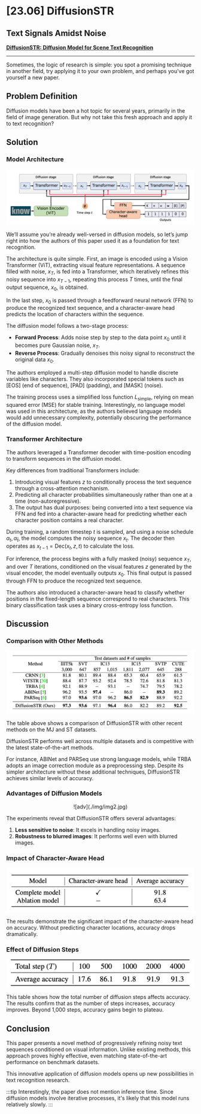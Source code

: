 # [23.06] DiffusionSTR

## Text Signals Amidst Noise

[**DiffusionSTR: Diffusion Model for Scene Text Recognition**](https://arxiv.org/abs/2306.16707)

---

Sometimes, the logic of research is simple: you spot a promising technique in another field, try applying it to your own problem, and perhaps you've got yourself a new paper.

## Problem Definition

Diffusion models have been a hot topic for several years, primarily in the field of image generation. But why not take this fresh approach and apply it to text recognition?

## Solution

### Model Architecture

![model arch](./img/img1.jpg)

We’ll assume you’re already well-versed in diffusion models, so let’s jump right into how the authors of this paper used it as a foundation for text recognition.

The architecture is quite simple. First, an image is encoded using a Vision Transformer (ViT), extracting visual feature representations. A sequence filled with noise, $x_T$, is fed into a Transformer, which iteratively refines this noisy sequence into $x_{T-1}$, repeating this process $T$ times, until the final output sequence, $x_0$, is obtained.

In the last step, $x_0$ is passed through a feedforward neural network (FFN) to produce the recognized text sequence, and a character-aware head predicts the location of characters within the sequence.

The diffusion model follows a two-stage process:

- **Forward Process**: Adds noise step by step to the data point $x_0$ until it becomes pure Gaussian noise, $x_T$.
- **Reverse Process**: Gradually denoises this noisy signal to reconstruct the original data $x_0$.

The authors employed a multi-step diffusion model to handle discrete variables like characters. They also incorporated special tokens such as [EOS] (end of sequence), [PAD] (padding), and [MASK] (noise).

The training process uses a simplified loss function $L_{\text{simple}}$, relying on mean squared error (MSE) for stable training. Interestingly, no language model was used in this architecture, as the authors believed language models would add unnecessary complexity, potentially obscuring the performance of the diffusion model.

### Transformer Architecture

The authors leveraged a Transformer decoder with time-position encoding to transform sequences in the diffusion model.

Key differences from traditional Transformers include:

1. Introducing visual features $z$ to conditionally process the text sequence through a cross-attention mechanism.
2. Predicting all character probabilities simultaneously rather than one at a time (non-autoregressive).
3. The output has dual purposes: being converted into a text sequence via FFN and fed into a character-aware head for predicting whether each character position contains a real character.

During training, a random timestep $t$ is sampled, and using a noise schedule $\alpha_t, \alpha_{\bar{t}}$, the model computes the noisy sequence $x_t$. The decoder then operates as $x_{t-1} = \text{Dec}(x_t, z, t)$ to calculate the loss.

For inference, the process begins with a fully masked (noisy) sequence $x_T$, and over $T$ iterations, conditioned on the visual features $z$ generated by the visual encoder, the model eventually outputs $x_0$. This final output is passed through FFN to produce the recognized text sequence.

The authors also introduced a character-aware head to classify whether positions in the fixed-length sequence correspond to real characters. This binary classification task uses a binary cross-entropy loss function.

## Discussion

### Comparison with Other Methods

![comp](./img/img3.jpg)

The table above shows a comparison of DiffusionSTR with other recent methods on the MJ and ST datasets.

DiffusionSTR performs well across multiple datasets and is competitive with the latest state-of-the-art methods.

For instance, ABINet and PARSeq use strong language models, while TRBA adopts an image correction module as a preprocessing step. Despite its simpler architecture without these additional techniques, DiffusionSTR achieves similar levels of accuracy.

### Advantages of Diffusion Models

<div align="center">
<figure style={{"width": "70%"}}>
![adv](./img/img2.jpg)
</figure>
</div>

The experiments reveal that DiffusionSTR offers several advantages:

1. **Less sensitive to noise**: It excels in handling noisy images.
2. **Robustness to blurred images**: It performs well even with blurred images.

### Impact of Character-Aware Head

![char](./img/img4.jpg)

The results demonstrate the significant impact of the character-aware head on accuracy. Without predicting character locations, accuracy drops dramatically.

### Effect of Diffusion Steps

![step](./img/img5.jpg)

This table shows how the total number of diffusion steps affects accuracy. The results confirm that as the number of steps increases, accuracy improves. Beyond 1,000 steps, accuracy gains begin to plateau.

## Conclusion

This paper presents a novel method of progressively refining noisy text sequences conditioned on visual information. Unlike existing methods, this approach proves highly effective, even matching state-of-the-art performance on benchmark datasets.

This innovative application of diffusion models opens up new possibilities in text recognition research.

:::tip
Interestingly, the paper does not mention inference time. Since diffusion models involve iterative processes, it's likely that this model runs relatively slowly.
:::
